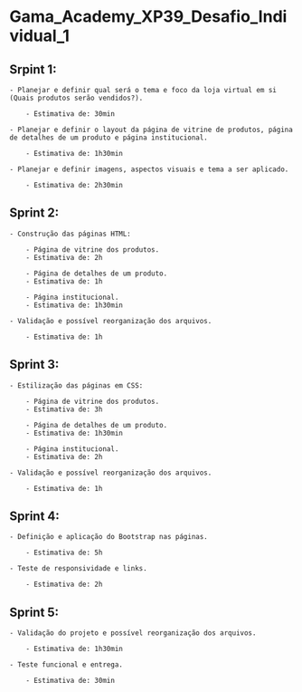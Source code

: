# Gama_Academy_XP39_Desafio_Individual_1

## Srpint 1:

    - Planejar e definir qual será o tema e foco da loja virtual em si (Quais produtos serão vendidos?).

        - Estimativa de: 30min

    - Planejar e definir o layout da página de vitrine de produtos, página de detalhes de um produto e página institucional.

        - Estimativa de: 1h30min

    - Planejar e definir imagens, aspectos visuais e tema a ser aplicado.

        - Estimativa de: 2h30min

## Sprint 2:

    - Construção das páginas HTML:

        - Página de vitrine dos produtos.
        - Estimativa de: 2h

        - Página de detalhes de um produto.
        - Estimativa de: 1h

        - Página institucional.
        - Estimativa de: 1h30min

    - Validação e possível reorganização dos arquivos.

        - Estimativa de: 1h

## Sprint 3:

    - Estilização das páginas em CSS:

        - Página de vitrine dos produtos.
        - Estimativa de: 3h

        - Página de detalhes de um produto.
        - Estimativa de: 1h30min

        - Página institucional.
        - Estimativa de: 2h

    - Validação e possível reorganização dos arquivos.

        - Estimativa de: 1h

## Sprint 4:

    - Definição e aplicação do Bootstrap nas páginas.

        - Estimativa de: 5h

    - Teste de responsividade e links.

        - Estimativa de: 2h

## Sprint 5:

    - Validação do projeto e possível reorganização dos arquivos.

        - Estimativa de: 1h30min

    - Teste funcional e entrega.

        - Estimativa de: 30min

